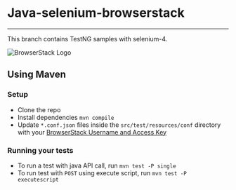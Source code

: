 # Java-selenium-browserstack

---

This branch contains TestNG samples with selenium-4.

![BrowserStack Logo](https://d98b8t1nnulk5.cloudfront.net/production/images/layout/logo-header.png?1469004780)

## Using Maven

### Setup

- Clone the repo
- Install dependencies `mvn compile`
- Update `*.conf.json` files inside the `src/test/resources/conf` directory with your [BrowserStack Username and Access Key](https://www.browserstack.com/accounts/settings)

### Running your tests

- To run a test with java API call, run `mvn test -P single`
- To run test with `POST` using execute script, run `mvn test -P executescript`
